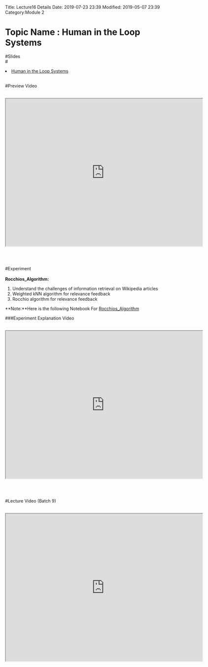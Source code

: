 Title: Lecture16 Details
Date: 2019-07-23 23:39
Modified: 2019-05-07 23:39
Category:Module 2

# Topic Name : Human in the Loop Systems

#Slides<br>
#<li><a href="https://www.dropbox.com/home/Batch7/Slides/Day16?preview=Human_in_the_loop.pptx" target="_blank"> Human in the Loop Systems</a></li> <br>

#Preview Video <br><br>
<iframe src="https://videoken.com/embed/vkene-yGHvedEkNw"width="640" height="480"></iframe>

<br><br>

#Experiment<br><br>
**Rocchios_Algorithm:** <br>

1. Understand the challenges of information retrieval on Wikipedia articles
2. Weighted kNN algorithm for relevance feedback
3. Rocchio algorithm for relevance feedback

**Note:**Here is the following Notebook For [Rocchios_Algorithm](https://drive.google.com/file/d/1W1aklE3VN7BxjJLiuiyOHF0hb9JecgAH/view?usp=sharing)

###Experiment Explanation Video <br><br>
<iframe src="https://cdn.talentsprint.com/aiml/AIML_BATCH_HYD_7/10march/Rocchio.mp4"width="640" height="480"></iframe>

<br><br>

#Lecture Video (Batch 9) <br><br>
<iframe src="https://videoken.com/embed/vkene-lpzuKGWqQA"width="640" height="480"></iframe>







